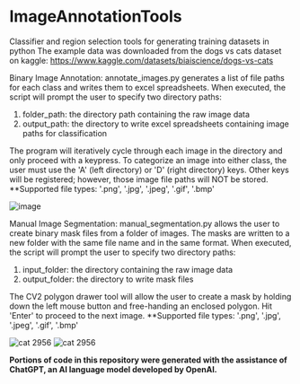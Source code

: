 # ImageAnnotationTools
Classifier and region selection tools for generating training datasets in python
The example data was downloaded from the dogs vs cats dataset on kaggle: https://www.kaggle.com/datasets/biaiscience/dogs-vs-cats

Binary Image Annotation:
annotate_images.py generates a list of file paths for each class and writes them to excel spreadsheets. When executed, the script will prompt the user to specify two directory paths:
  1) folder_path: the directory path containing the raw image data
  2) output_path: the directory to write excel spreadsheets containing image paths for classification

The program will iteratively cycle through each image in the directory and only proceed with a keypress. To categorize an image into either class, the user must use the 'A' (left directory) or 'D' (right directory) keys. Other keys will be registered; however, those image file paths will NOT be stored.
**Supported file types: '.png', '.jpg', '.jpeg', '.gif', '.bmp'

![image](https://github.com/humzaashraf1/ImageAnnotationTools/assets/121640997/ebf02b68-625c-4a35-a15e-64f850716a83)

Manual Image Segmentation:
manual_segmentation.py allows the user to create binary mask files from a folder of images. The masks are written to a new folder with the same file name and in the same format. When executed, the script will prompt the user to specify two directory paths:
  1) input_folder: the directory containing the raw image data
  2) output_folder: the directory to write mask files

The CV2 polygon drawer tool will allow the user to create a mask by holding down the left mouse button and free-handing an enclosed polygon. Hit 'Enter' to proceed to the next image.
**Supported file types: '.png', '.jpg', '.jpeg', '.gif', '.bmp'

![cat 2956](https://github.com/humzaashraf1/ImageAnnotationTools/assets/121640997/a7d44628-73f3-4e3d-a7d4-efa73db25944)
![cat 2956](https://github.com/humzaashraf1/ImageAnnotationTools/assets/121640997/12699377-e683-4af5-af2d-ac8b62757519)

**Portions of code in this repository were generated with the assistance of ChatGPT, an AI language model developed by OpenAI.**
